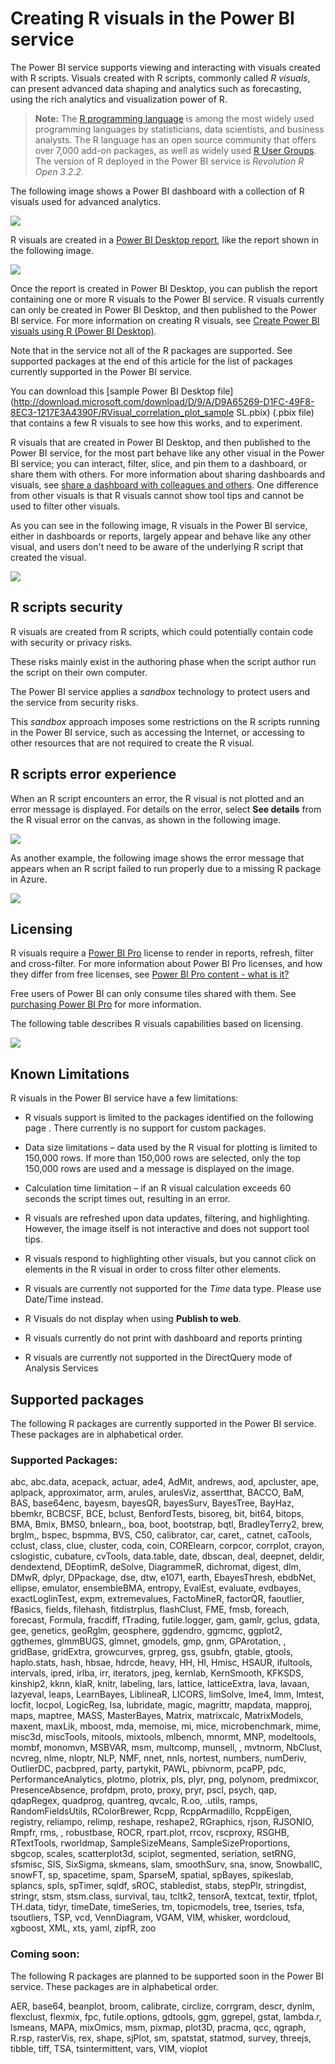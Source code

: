 <properties
   pageTitle="Create advanced analytics and visualizations using R scripts in Power BI"
   description="Use R scripts in Power BI to create advanced analytics and advanced visualizations"
   services="powerbi"
   documentationCenter=""
   authors="davidiseminger"
   manager="mblythe"
   backup=""
   editor=""
   tags=""
   qualityFocus="no"
   qualityDate=""/>

<tags
   ms.service="powerbi"
   ms.devlang="NA"
   ms.topic="article"
   ms.tgt_pltfrm="NA"
   ms.workload="powerbi"
   ms.date="08/31/2016"
   ms.author="davidi"/>

# Creating R visuals in the Power BI service

The Power BI service supports viewing and interacting with visuals created with R scripts. Visuals created with R scripts, commonly called *R visuals*, can present advanced data shaping and analytics such as forecasting, using the rich analytics and visualization power of R.

> **Note:** The [R programming language](https://www.r-project.org/) is among the most widely used programming languages by statisticians, data scientists, and business analysts. The R language has an open source community that offers over 7,000 add-on packages, as well as widely used [R User Groups](http://msdsug.microsoft.com/). The version of R deployed in the Power BI service is *Revolution R Open 3.2.2.*

The following image shows a Power BI dashboard with a collection of R visuals used for advanced analytics.

![](media/powerbi-service-r-visuals/r-visuals-service_1.png)

R visuals are created in a [Power BI Desktop report](powerbi-desktop-get-the-desktop.md), like the report shown in the following image.

![](media/powerbi-service-r-visuals/r-visuals-service_2a.png)

Once the report is created in Power BI Desktop, you can publish the report containing one or more R visuals to the Power BI service. R visuals currently can only be created in Power BI Desktop, and then published to the Power BI service. For more information on creating R visuals, see [Create Power BI visuals using R (Power BI Desktop)](powerbi-desktop-r-visuals.md).

Note that in the service not all of the R packages are supported. See supported packages at the end of this article for the list of packages currently supported in the Power BI service.

You can download this [sample Power BI Desktop file](http://download.microsoft.com/download/D/9/A/D9A65269-D1FC-49F8-8EC3-1217E3A4390F/RVisual_correlation_plot_sample SL.pbix) (.pbix file) that contains a few R visuals to see how this works, and to experiment.

R visuals that are created in Power BI Desktop, and then published to the Power BI service, for the most part behave like any other visual in the Power BI service; you can interact, filter, slice, and pin them to a dashboard, or share them with others. For more information about sharing dashboards and visuals, see [share a dashboard with colleagues and others](powerbi-service-share-unshare-dashboard.md). One difference from other visuals is that R visuals cannot show tool tips and cannot be used to filter other visuals.

As you can see in the following image, R visuals in the Power BI service, either in dashboards or reports, largely appear and behave like any other visual, and users don't need to be aware of the underlying R script that created the visual.

![](media/powerbi-service-r-visuals/r-visuals-service_3a.png)

## R scripts security

R visuals are created from R scripts, which could potentially contain code with security or privacy risks.

These risks mainly exist in the authoring phase when the script author run the script on their own computer.

The Power BI service applies a *sandbox* technology to protect users and the service from security risks.

This *sandbox* approach imposes some restrictions on the R scripts running in the Power BI service, such as accessing the Internet, or accessing to other resources that are not required to create the R visual.


## R scripts error experience

When an R script encounters an error, the R visual is not plotted and an error message is displayed. For details on the error, select **See details** from the R visual error on the canvas, as shown in the following image.

![](media/powerbi-service-r-visuals/r-visuals-service_4.png)

As another example, the following image shows the error message that appears when an R script failed to run properly due to a missing R package in Azure.

![](media/powerbi-service-r-visuals/r-visuals-service_5.png)

## Licensing

R visuals require a [Power BI Pro](powerbi-free-trial-for-power-bi-pro.md) license to render in reports, refresh, filter and cross-filter. For more information about Power BI Pro licenses, and how they differ from free licenses, see [Power BI Pro content - what is it?](powerbi-powerbi-pro-content-what-is-it.md)

Free users of Power BI can only consume tiles shared with them. See [purchasing Power BI Pro](powerbi-admin-purchasing-power-bi-pro.md) for more information.

The following table describes R visuals capabilities based on licensing.

![](media/powerbi-service-r-visuals/r-visuals-service_6a.png)


## Known Limitations

R visuals in the Power BI service have a few limitations:

-   R visuals support is limited to the packages identified on the following page <make this a link to the supported packages page per my excel>. There currently is no support for custom packages.

-   Data size limitations – data used by the R visual for plotting is limited to 150,000 rows. If more than 150,000 rows are selected, only the top 150,000 rows are used and a message is displayed on the image.

-   Calculation time limitation – if an R visual calculation exceeds 60 seconds the script times out, resulting in an error.

-   R visuals are refreshed upon data updates, filtering, and highlighting. However, the image itself is not interactive and does not support tool tips.

-   R visuals respond to highlighting other visuals, but you cannot click on elements in the R visual in order to cross filter other elements.

-   R visuals are currently not supported for the *Time* data type. Please use Date/Time instead.

-   R Visuals do not display when using **Publish to web**.

-   R visuals currently do not print with dashboard and reports printing

-   R visuals are currently not supported in the DirectQuery mode of Analysis Services

## Supported packages

The following R packages are currently supported in the Power BI service. These packages are in alphabetical order.

### Supported Packages:

abc, abc.data, acepack, actuar, ade4, AdMit, andrews, aod, apcluster, ape, aplpack, approximator, arm, arules, arulesViz, assertthat, BACCO, BaM, BAS, base64enc, bayesm, bayesQR, bayesSurv, BayesTree, BayHaz, bbemkr, BCBCSF, BCE, bclust, BenfordTests, bisoreg, bit, bit64, bitops, BMA, Bmix, BMS0, bnlearn,, boa, boot, bootstrap, bqtl, BradleyTerry2, brew, brglm,, bspec, bspmma, BVS, C50, calibrator, car, caret,, catnet, caTools, cclust, class, clue, cluster, coda, coin, CORElearn, corpcor, corrplot, crayon, cslogistic, cubature, cvTools, data.table, date, dbscan, deal, deepnet, deldir, dendextend, DEoptimR, deSolve, DiagrammeR, dichromat, digest, dlm, DMwR, dplyr, DPpackage, dse, dtw, e1071, earth, EbayesThresh, ebdbNet, ellipse, emulator, ensembleBMA, entropy, EvalEst, evaluate, evdbayes, exactLoglinTest, expm, extremevalues, FactoMineR, factorQR, faoutlier, fBasics, fields, filehash, fitdistrplus, flashClust, FME, fmsb, foreach, forecast, Formula, fracdiff, fTrading, futile.logger, gam, gamlr, gclus, gdata, gee, genetics, geoRglm, geosphere, ggdendro, ggmcmc, ggplot2, ggthemes, glmmBUGS, glmnet, gmodels, gmp, gnm, GPArotation, , gridBase, gridExtra, growcurves, grpreg, gss, gsubfn, gtable, gtools, haplo.stats, hash, hbsae, hdrcde, heavy, HH, HI, Hmisc, HSAUR, ifultools, intervals, ipred, irlba, irr, iterators, jpeg, kernlab, KernSmooth, KFKSDS, kinship2, kknn, klaR, knitr, labeling, lars, lattice, latticeExtra, lava, lavaan, lazyeval, leaps, LearnBayes, LiblineaR, LICORS, limSolve, lme4, lmm, lmtest, locfit, locpol, LogicReg, lsa, lubridate, magic, magrittr, mapdata, mapproj, maps, maptree, MASS, MasterBayes, Matrix, matrixcalc, MatrixModels, maxent, maxLik, mboost, mda, memoise, mi, mice, microbenchmark, mime, misc3d, miscTools, mitools, mixtools, mlbench, mnormt, MNP, modeltools, mombf, monomvn, MSBVAR, msm, multcomp, munsell, , mvtnorm, NbClust, ncvreg, nlme, nloptr, NLP, NMF, nnet, nnls, nortest, numbers, numDeriv, OutlierDC, pacbpred, party, partykit, PAWL, pbivnorm, pcaPP, pdc, PerformanceAnalytics, plotmo, plotrix, pls, plyr, png, polynom, predmixcor, PresenceAbsence, profdpm, proto, proxy, pryr, pscl, psych, qap, qdapRegex, quadprog, quantreg, qvcalc, R.oo, .utils, ramps, RandomFieldsUtils, RColorBrewer, Rcpp, RcppArmadillo, RcppEigen, registry, reliampo, relimp, reshape, reshape2, RGraphics, rjson, RJSONIO, Rmpfr, rms, , robustbase, ROCR, rpart.plot, rrcov, rscproxy, RSGHB, RTextTools, rworldmap, SampleSizeMeans, SampleSizeProportions, sbgcop, scales, scatterplot3d, sciplot, segmented, seriation, setRNG, sfsmisc, SIS, SixSigma, skmeans, slam, smoothSurv, sna, snow, SnowballC, snowFT, sp, spacetime, spam, SparseM, spatial, spBayes, spikeslab, splancs, spls, spTimer, sqldf, sROC, stabledist, stabs, stepPlr, stringdist, stringr, stsm, stsm.class, survival, tau, tcltk2, tensorA, textcat, textir, tfplot, TH.data, tidyr, timeDate, timeSeries, tm, topicmodels, tree, tseries, tsfa, tsoutliers, TSP, vcd, VennDiagram, VGAM, VIM, whisker, wordcloud, xgboost, XML, xts, yaml, zipfR, zoo

### Coming soon:

The following R packages are planned to be supported soon in the Power BI service. These packages are in alphabetical order.

AER, base64, beanplot, broom, calibrate, circlize, corrgram, descr, dynlm, flexclust, flexmix, fpc, futile.options, gdtools, ggm, ggrepel, gstat, lambda.r, lsmeans, MAPA, mixOmics, msm, pixmap, plot3D, pracma, qcc, qgraph, R.rsp, rasterVis, rex, shape, sjPlot, sm, spatstat, statmod, survey, threejs, tibble, tiff, TSA, tsintermittent, vars, VIM, vioplot
